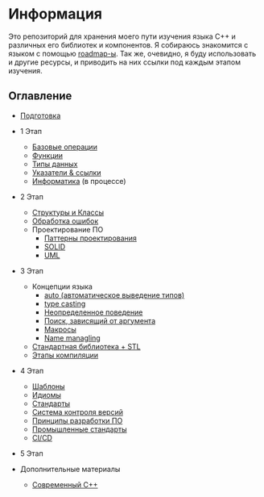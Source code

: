 
# Информация

Это репозиторий для хранения моего пути изучения языка C++ и различных его библиотек и компонентов. Я собираюсь знакомится с языком с помощью [roadmap-ы](https://github.com/salmer/CppDeveloperRoadmap). Так же, очевидно, я буду использовать и другие ресурсы, и приводить на них ссылки под каждым этапом изучения.

## Оглавление

- [Подготовка](/markdown/Basic%20Setup.md)
- 1 Этап
  - [Базовые операции](/markdown/Basic%20operations.md)
  - [Функции](/markdown/Functions.md)
  - [Типы данных](/markdown/Data%20types.md)
  - [Указатели & ссылки](/markdown/Pointers%20%26%20references.md)
  - [Информатика](/markdown/Informatics.md) (в процессе)
- 2 Этап
  - [Структуры и Классы](/markdown/Structures%20%26%20Classes.md)
  - [Обработка ошибок](/markdown/Error%20handling.md)
  - Проектирование ПО
    - [Паттерны проектирования](/markdown/Design%20patterns.md)
    - [SOLID](/markdown/SOLID.md)
    - [UML](/markdown/UML.md)
- 3 Этап
  - Концепции языка
    - [auto (автоматическое выведение типов)](/markdown/auto.md)
    - [type casting](/markdown/type%20casting.md)
    - [Неопределенное поведение](/markdown/Undefined%20behavior.md)
    - [Поиск, зависящий от аргумента](/markdown/Argument%20dependent%20lookup.md)
    - [Макросы](/markdown/Macros.md)
    - [Name managling](/markdown/Name%20managling.md)
  - [Стандартная библиотека + STL](/markdown/Standard%20library%20%2B%20STL.md)
  - [Этапы компиляции](/markdown/Compilation%20stages.md)
- 4 Этап
  - [Шаблоны](/markdown/Templates.md)
  - [Идиомы](/markdown/Idioms.md)
  - [Стандарты](/markdown/Standards.md)
  - [Система контроля версий](/markdown/Version%20control%20system.md)
  - [Принципы разработки ПО](/markdown/Software%20development%20principles.md)
  - [Промышленные стандарты](/markdown/Industrial%20standards.md)
  - [CI/CD](/markdown/CI%2FCD.md)
- 5 Этап

- Дополнительные материалы
  - [Современный C++](/markdown/Modern%20C%2B%2B.md)
